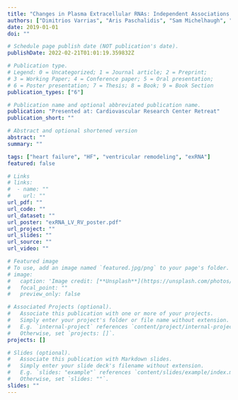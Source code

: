 ```yaml
---
title: "Changes in Plasma Extracellular RNAs: Independent Associations with Left and Right Ventricular Reverse Remodeling"
authors: ["Dimitrios Varrias", "Aris Paschalidis", "Sam Michelhaugh", "Avash Das", "Ashish Yeri", "Aferdita Spahillari", "James Januzzi", "Ravi Shah", "Mike Silverman", "Saumya Das"]
date: 2019-01-01
doi: ""

# Schedule page publish date (NOT publication's date).
publishDate: 2022-02-21T01:01:19.359832Z

# Publication type.
# Legend: 0 = Uncategorized; 1 = Journal article; 2 = Preprint;
# 3 = Working Paper; 4 = Conference paper; 5 = Oral presentation; 
# 6 = Poster presentation; 7 = Thesis; 8 = Book; 9 = Book Section
publication_types: ["6"]

# Publication name and optional abbreviated publication name.
publication: "Presented at: Cardiovascular Research Center Retreat"
publication_short: ""

# Abstract and optional shortened version
abstract: ""
summary: ""

tags: ["heart failure", "HF", "ventricular remodeling", "exRNA"]
featured: false

# Links
# links:
#  - name: ""
#    url: ""
url_pdf: ""
url_code: ""
url_dataset: ""
url_poster: "exRNA_LV_RV_poster.pdf"
url_project: ""
url_slides: ""
url_source: ""
url_video: ""

# Featured image
# To use, add an image named `featured.jpg/png` to your page's folder. 
# image:
#   caption: 'Image credit: [**Unsplash**](https://unsplash.com/photos/jdD8gXaTZsc)'
#   focal_point: ""
#   preview_only: false

# Associated Projects (optional).
#   Associate this publication with one or more of your projects.
#   Simply enter your project's folder or file name without extension.
#   E.g. `internal-project` references `content/project/internal-project/index.md`.
#   Otherwise, set `projects: []`.
projects: []

# Slides (optional).
#   Associate this publication with Markdown slides.
#   Simply enter your slide deck's filename without extension.
#   E.g. `slides: "example"` references `content/slides/example/index.md`.
#   Otherwise, set `slides: ""`.
slides: ""
---
```

